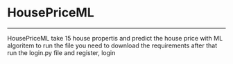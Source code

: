 # HousePriceML

---------------------------

HousePriceML take 15 house propertis and predict the house price with ML algoritem
to run the file you need to download the requirements  after that run the login.py file and register, login
